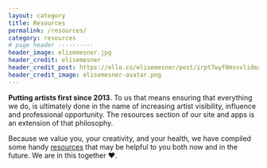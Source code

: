 ```yaml
---
layout: category
title: Resources
permalink: /resources/
category: resources
# page header ----------
header_image: elisemesner.jpg
header_credit: elisemesner
header_credit_post: https://ello.co/elisemesner/post/irpt7wyf0msvvlidmabukg
header_credit_image: elisemesner-avatar.png
---
```


**Putting artists first since 2013**. To us that means ensuring that everything we do, is ultimately done in the name of increasing artist visibility, influence and professional opportunity. The resources section of our site and apps is an extension of that philosophy. 

Because we value you, your creativity, and your health, we have compiled some handy [resources](https://ello.co/wtf/resources/creative-resources/) that may be helpful to you both now and in the future. We are in this together ❤️.
